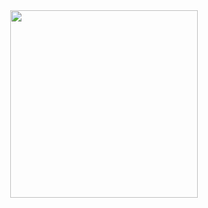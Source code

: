 <center>
  <img src="https://media1.tenor.com/m/7IeEldoyArUAAAAC/null-regretevator.gif" width=300>
  <br>

</center>
